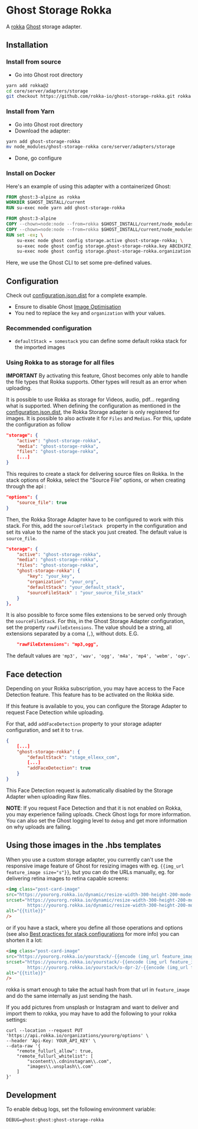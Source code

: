 # Ghost Storage Rokka


A  [rokka](https://rokka.io/) [Ghost](https://github.com/TryGhost/Ghost) storage adapter.


## Installation

### Install from source

- Go into Ghost root directory

```bash
yarn add rokka@2
cd core/server/adapters/storage
git checkout https://github.com/rokka-io/ghost-storage-rokka.git rokka
```

### Install from Yarn

- Go into Ghost root directory
- Download the adapter:

```bash
yarn add ghost-storage-rokka
mv node_modules/ghost-storage-rokka core/server/adapters/storage
```

- Done, go configure

### Install on Docker

Here's an example of using this adapter with a containerized Ghost:

```Dockerfile
FROM ghost:3-alpine as rokka
WORKDIR $GHOST_INSTALL/current
RUN su-exec node yarn add ghost-storage-rokka

FROM ghost:3-alpine
COPY --chown=node:node --from=rokka $GHOST_INSTALL/current/node_modules $GHOST_INSTALL/current/node_modules
COPY --chown=node:node --from=rokka $GHOST_INSTALL/current/node_modules/ghost-storage-rokka $GHOST_INSTALL/current/core/server/adapters/storage/ghost-storage-rokka
RUN set -ex; \
    su-exec node ghost config storage.active ghost-storage-rokka; \
    su-exec node ghost config storage.ghost-storage-rokka.key ABCEHJFZ; \
    su-exec node ghost config storage.ghost-storage-rokka.organization yourorganization; \
```

Here, we use the Ghost CLI to set some pre-defined values.


## Configuration

Check out [configuration.json.dist](configuration.json.dist) for a complete example.

- Ensure to disable Ghost [Image Optimisation](https://ghost.org/docs/concepts/config/#image-optimisation)
- You ned to replace the `key` and `organization` with your values.

### Recommended configuration

- `defaultStack = somestack` you can define some default rokka stack for the imported images

### Using Rokka to as storage for all files
**IMPORTANT** By activating this feature, Ghost becomes only able to handle the file types that Rokka supports. Other types will result as an error when uploading.

It is possible to use Rokka as storage for Videos, audio, pdf... regarding what is supported. When defining the configuration as mentioned in the [configuration.json.dist](configuration.json.dist), the Rokka Storage adapter is only registered for images. It is possible to also activate it for `Files` and `Medias`. For this, update the configuration as follow

```json
"storage": {
    "active": "ghost-storage-rokka",
    "media": "ghost-storage-rokka",
    "files": "ghost-storage-rokka",
    [...]
}
```
This requires to create a stack for delivering source files on Rokka. In the stack options of Rokka, select the "Source File" options, or when creating through the api :

```json
"options": {
    "source_file": true
}
```

Then, the Rokka Storage Adapter have to be configured to work with this stack. For this, add the `sourceFileStack ` property in the configuration and set its value to the name of the stack you just created. The default value is `source_file`.

```json
"storage": {
    "active": "ghost-storage-rokka",
    "media": "ghost-storage-rokka",
    "files": "ghost-storage-rokka",
    "ghost-storage-rokka": {
        "key": "your_key",
        "organization": "your_org",
        "defaultStack": "your_default_stack",
        "sourceFileStack" : "your_source_file_stack"
    }
},
```

It is also possible to force some files extensions to be served only through the `sourceFileStack`. For this, in the Ghost Storage Adapter configuration, set the property `rawFileExtensions`. The value should be a string, all extensions separated by a coma (`,`), without dots. E.G. 

```json
    "rawFileExtensions": "mp3,ogg",
```

The default values are `'mp3', 'wav', 'ogg', 'm4a', 'mp4', 'webm', 'ogv'`.

## Face detection
Depending on your Rokka subscription, you may have access to the Face Detection feature. This feature has to be activated on the Rokka side. 

If this feature is available to you, you can configure the Storage Adapter to request Face Detection while uploading. 

For that, add `addFaceDetection` property to your storage adapter configuration, and set it to `true`.

```json
{
    [...]
    "ghost-storage-rokka": {
        "defaultStack": "stage_ellexx_com",
        [...]
        "addFaceDetection": true
    }
}
```

This Face Detection request is automatically disabled by the Storage Adapter when uploading Raw files.

**NOTE**: If you request Face Detection and that it is not enabled on Rokka, you may experience failing uploads. Check Ghost logs for more information. You can also set the Ghost logging level to `debug` and get more information on why uploads are failing.

## Using those images in the .hbs templates

When you use a custom storage adapter, you currently can't use the responsive image feature of Ghost for resizing 
images with eg. `{{img_url feature_image size="s"}}`, but you can do the URLs manually, eg. for delivering
retina images to retina capable screens:

```html
<img class="post-card-image"
src="https://yourorg.rokka.io/dynamic/resize-width-300-height-200-mode-fill--crop-width-300-height-200/o-af-1/-{{encode (img_url feature_image)}}-.jpg"
srcset="https://yourorg.rokka.io/dynamic/resize-width-300-height-200-mode-fill--crop-width-300-height-200/-{{encode (img_url feature_image)}}-.jpg 1x,
        https://yourorg.rokka.io/dynamic/resize-width-300-height-200-mode-fill--crop-width-300-height-200/o-af-1-dpr-2/-{{encode (img_url feature_image)}}-.jpg 2x"
alt="{{title}}"
/>
```

or if you have a stack, where you define all those operations and options 
(see also [Best practices for stack configurations](https://rokka.io/documentation/guides/best-practices-for-stack-configurations.html) for more info)
you can shorten it a lot:

```html
<img class="post-card-image"
src="https://yourorg.rokka.io/yourstack/-{{encode (img_url feature_image)}}-.jpg"
srcset="https://yourorg.rokka.io/yourstack/-{{encode (img_url feature_image)}}-.jpg 1x,
        https://yourorg.rokka.io/yourstack/o-dpr-2/-{{encode (img_url feature_image)}}-.jpg 2x"
alt="{{title}}"
/>
```

rokka is smart enough to take the actual hash from that url in `feature_image` 
and do the same internally as just sending the hash. 

If you add pictures from unsplash or Instagram and want to deliver and import them to rokka, you may 
have to add the following to your rokka settings:

```
curl --location --request PUT 'https://api.rokka.io/organizations/yourorg/options' \
--header 'Api-Key: YOUR_API_KEY' \
--data-raw '{
    "remote_fullurl_allow": true,
    "remote_fullurl_whitelist": [
        "scontent\\.cdninstagram\\.com",
        "images\\.unsplash\\.com"
    ]
}' 
```

## Development

To enable debug logs, set the following environment variable:

	DEBUG=ghost:ghost:ghost-storage-rokka


